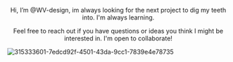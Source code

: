 <p align="center">Hi, I’m @WV-design, im always looking for the next project to dig my teeth into. I'm always learning.

<p align="center">Feel free to reach out if you have questions or ideas you think I might be interested in. I'm open to collaborate!

![315333601-7edcd92f-4501-43da-9cc1-7839e4e78735](https://github.com/WV-design/WV-design/assets/163194295/c0ec3279-13e0-45fa-8467-af1464acfd68)



<!---
WV-design/WV-design is a ✨ special ✨ repository because its `README.md` (this file) appears on your GitHub profile.
You can click the Preview link to take a look at your changes.
--->
